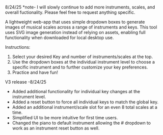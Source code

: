 8/24/25 *note- I will slowly continue to add more instruments, scales, and overall fuctionality. Please feel free to request anything specific.

A lightweight web-app that uses simple dropdown boxes to generate images of musical scales across a range of instruments and keys. This tool uses SVG image generation instead of relying on assets, enabling full functionality when downloaded for local desktop use.

Instructions:

1. Select your desired Key and number of instruments/scales at the top.
2. Use the dropdown boxes at the individual instrument level to choose a specific instrument and to further customize your key preferences.
3. Practice and have fun! 

V3 release -8/24/25

- Added additional functionality for individual key changes at the instrument level.
- Added a reset button to force all individual keys to match the global key.
- Added an additional instrument/scale slot for an even 8 total scales at a time.
- Simplified UI to be more intuitive for first time users.
- Changed the piano to default instrument allowing the # dropdown to work as an instrument reset button as well.

